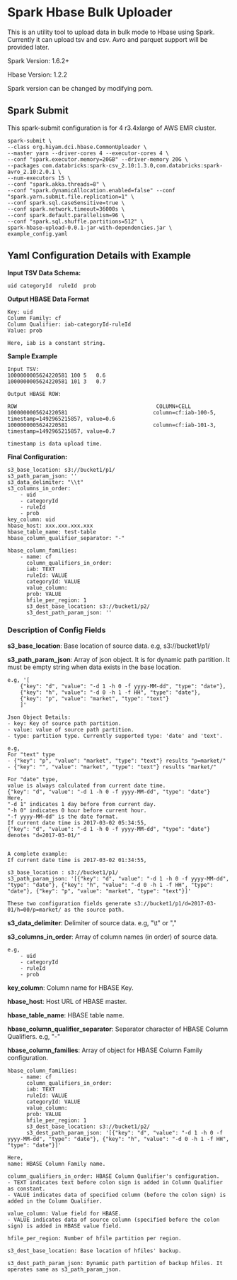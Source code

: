 
# Spark Hbase Bulk Uploader

This is an utility tool to upload data in bulk mode to Hbase using Spark. Currently it can upload tsv and csv. Avro and parquet support will be provided later. 
	
Spark Version: 1.6.2+

Hbase Version: 1.2.2

Spark version can be changed by modifying pom.

## Spark Submit
This spark-submit configuration is for 4 r3.4xlarge of AWS EMR cluster.

	spark-submit \
	--class org.hiyam.dci.hbase.CommonUploader \
	--master yarn --driver-cores 4 --executor-cores 4 \
	--conf "spark.executor.memory=20GB" --driver-memory 20G \
	--packages com.databricks:spark-csv_2.10:1.3.0,com.databricks:spark-avro_2.10:2.0.1 \
	--num-executors 15 \
	--conf "spark.akka.threads=8" \
	--conf "spark.dynamicAllocation.enabled=false" --conf "spark.yarn.submit.file.replication=1" \
	--conf spark.sql.caseSensitive=true \
	--conf spark.network.timeout=36000s \
	--conf spark.default.parallelism=96 \
	--conf "spark.sql.shuffle.partitions=512" \
	spark-hbase-upload-0.0.1-jar-with-dependencies.jar \
	example_config.yaml

## Yaml Configuration Details with Example

**Input TSV Data Schema:**

	uid	categoryId	ruleId	prob

**Output HBASE Data Format**

	Key: uid
	Column Family: cf
	Column Qualifier: iab-categoryId-ruleId
	Value: prob
	
	Here, iab is a constant string.
	
**Sample Example**
	
	Input TSV:
	1000000005624220581	100	5	0.6
	1000000005624220581	101	3	0.7
	
	Output HBASE ROW:
	
	ROW                                            COLUMN+CELL                                                             
 	1000000005624220581                           column=cf:iab-100-5, timestamp=1492965215857, value=0.6
	1000000005624220581                           column=cf:iab-101-3, timestamp=1492965215857, value=0.7 

	timestamp is data upload time.

**Final Configuration:**

	s3_base_location: s3://bucket1/p1/
	s3_path_param_json: ''
	s3_data_delimiter: "\\t"
	s3_columns_in_order: 
	    - uid
	    - categoryId
	    - ruleId
	    - prob
	key_column: uid
	hbase_host: xxx.xxx.xxx.xxx 
	hbase_table_name: test-table
	hbase_column_qualifier_separator: "-"

	hbase_column_families:
	    - name: cf 
	      column_qualifiers_in_order:
		  iab: TEXT
		  ruleId: VALUE
		  categoryId: VALUE
	      value_column: 
		  prob: VALUE
	      hfile_per_region: 1
	      s3_dest_base_location: s3://bucket1/p2/
	      s3_dest_path_param_json: ''


### Description of Config Fields

**s3_base_location**: Base location of source data. e.g, s3://bucket1/p1/

**s3_path_param_json**: Array of json object. It is for dynamic path partition. It must be empty string when data exists in the base location. 

	e.g, '[
		{"key": "d", "value": "-d 1 -h 0 -f yyyy-MM-dd", "type": "date"}, 
		{"key": "h", "value": "-d 0 -h 1 -f HH", "type": "date"}, 
		{"key": "p", "value": "market", "type": "text"}
		]'

	Json Object Details:
	- key: Key of source path partition.
	- value: value of source path partition.
	- type: partition type. Currently supported type: 'date' and 'text'.

	e.g, 
	For "text" type
	- {"key": "p", "value": "market", "type": "text"} results "p=market/"
	- {"key": "", "value": "market", "type": "text"} results "market/"

	For "date" type, 
	value is always calculated from current date time. 
	{"key": "d", "value": "-d 1 -h 0 -f yyyy-MM-dd", "type": "date"}
	Here, 	
	"-d 1" indicates 1 day before from current day.
	"-h 0" indicates 0 hour before current hour.
	"-f yyyy-MM-dd" is the date format. 
	If current date time is 2017-03-02 05:34:55, 
	{"key": "d", "value": "-d 1 -h 0 -f yyyy-MM-dd", "type": "date"} denotes "d=2017-03-01/"


	A complete example: 
	If current date time is 2017-03-02 01:34:55,
	
	s3_base_location : s3://bucket1/p1/
	s3_path_param_json: '[{"key": "d", "value": "-d 1 -h 0 -f yyyy-MM-dd", "type": "date"}, {"key": "h", "value": "-d 0 -h 1 -f HH", "type": "date"}, {"key": "p", "value": "market", "type": "text"}]'
	
	These two configuration fields generate s3://bucket1/p1/d=2017-03-01/h=00/p=market/ as the source path.

**s3_data_delimiter**: Delimiter of source data. e.g, "\\t" or ","

**s3_columns_in_order**: Array of column names (in order) of source data.
	
	e.g,
	    - uid
	    - categoryId
	    - ruleId
	    - prob

**key_column**: Column name for HBASE Key. 

**hbase_host**: Host URL of HBASE master. 

**hbase_table_name**: HBASE table name.

**hbase_column_qualifier_separator**: Separator character of HBASE Column Qualifiers. e.g, "-"

**hbase_column_families**: Array of object for HBASE Column Family configuration.
    
    hbase_column_families:
	    - name: cf 
	      column_qualifiers_in_order:
		  iab: TEXT
		  ruleId: VALUE
		  categoryId: VALUE
	      value_column: 
		  prob: VALUE
	      hfile_per_region: 1
	      s3_dest_base_location: s3://bucket1/p2/
	      s3_dest_path_param_json: '[{"key": "d", "value": "-d 1 -h 0 -f yyyy-MM-dd", "type": "date"}, {"key": "h", "value": "-d 0 -h 1 -f HH", "type": "date"}]'
	      
    Here, 
    name: HBASE Column Family name.
    
    column_qualifiers_in_order: HBASE Column Qualifier's configuration. 
    - TEXT indicates text before colon sign is added in Column Qualifier as constant. 
    - VALUE indicates data of specified column (before the colon sign) is added in the Column Qualifier.
      
    value_column: Value field for HBASE. 
    - VALUE indicates data of source column (specified before the colon sign) is added in HBASE value field.     
      
    hfile_per_region: Number of hfile partition per region.
    
    s3_dest_base_location: Base location of hfiles' backup.
    
    s3_dest_path_param_json: Dynamic path partition of backup hfiles. It operates same as s3_path_param_json.
	
